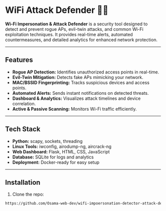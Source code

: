 # WiFi Attack Defender 🚨📡

**Wi-Fi Impersonation & Attack Defender** is a security tool designed to detect and prevent rogue APs, evil-twin attacks, and common Wi-Fi exploitation techniques. It provides real-time alerts, automated countermeasures, and detailed analytics for enhanced network protection.

---

## Features
- **Rogue AP Detection:** Identifies unauthorized access points in real-time.
- **Evil-Twin Mitigation:** Detects fake APs mimicking your network.
- **MAC/BSSID Fingerprinting:** Tracks suspicious devices and access points.
- **Automated Alerts:** Sends instant notifications on detected threats.
- **Dashboard & Analytics:** Visualizes attack timelines and device correlation.
- **Active & Passive Scanning:** Monitors Wi-Fi traffic efficiently.

---

## Tech Stack
- **Python:** scapy, sockets, threading  
- **Linux Tools:** iwconfig, airodump-ng, aircrack-ng  
- **Web Dashboard:** Flask, HTML, CSS, JavaScript  
- **Database:** SQLite for logs and analytics  
- **Deployment:** Docker-ready for easy setup  

---

## Installation
1. Clone the repo:  
```bash
https://github.com/Osama-web-dev/wifi-impoersonation-detector-attack-defender.git
